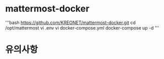 # mattermost-docker
'''bash
https://github.com/KREONET/mattermost-docker.git
cd /opt/mattermost
vi .env
vi docker-compose.yml
docker-compose up -d
'''
# 유의사항

